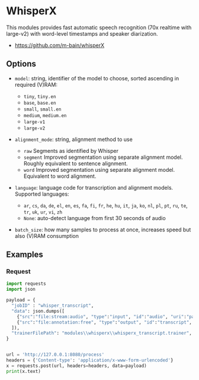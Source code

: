 # WhisperX

This modules provides fast automatic speech recognition (70x realtime with large-v2) with word-level timestamps and
speaker diarization.

* https://github.com/m-bain/whisperX

## Options

- `model`: string, identifier of the model to choose, sorted ascending in required (V)RAM:
    - `tiny`, `tiny.en`
    - `base`, `base.en`
    - `small`, `small.en`
    - `medium`, `medium.en`
    - `large-v1`
    - `large-v2`

- `alignment_mode`: string, alignment method to use
    - `raw` Segments as identified by Whisper
    - `segment` Improved segmentation using separate alignment model. Roughly equivalent to sentence alignment.
    - `word` Improved segmentation using separate alignment model. Equivalent to word alignment.

- `language`: language code for transcription and alignment models. Supported languages:
    - `ar`, `cs`, `da`, `de`, `el`, `en`, `es`, `fa`, `fi`, `fr`, `he`, `hu`, `it`, `ja`, `ko`, `nl`, `pl`, `pt`, `ru`, `te`, `tr`, `uk`, `ur`, `vi`, `zh`
    - `None`: auto-detect language from first 30 seconds of audio
 
- `batch_size`: how many samples to process at once, increases speed but also (V)RAM consumption

## Examples

### Request

```python
import requests
import json

payload = {
  "jobID" : "whisper_transcript",
  "data": json.dumps([
    {"src":"file:stream:audio", "type":"input", "id":"audio", "uri":"path/to/my/file.wav"},
    {"src":"file:annotation:free", "type":"output", "id":"transcript",  "uri":"path/to/my/transcript.annotation"}
  ]),
  "trainerFilePath": "modules\\whisperx\\whisperx_transcript.trainer",
}


url = 'http://127.0.0.1:8080/process'
headers = {'Content-type': 'application/x-www-form-urlencoded'}
x = requests.post(url, headers=headers, data=payload)
print(x.text)

```
